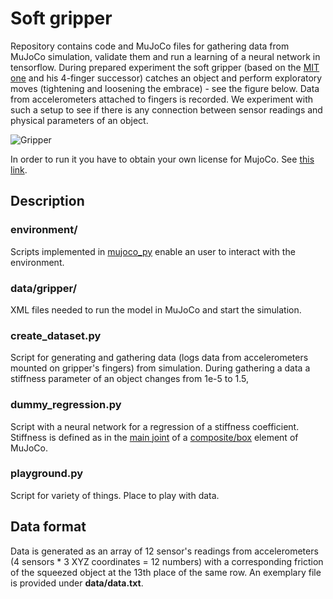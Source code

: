# Soft gripper 
Repository contains code and MuJoCo files for gathering data from MuJoCo simulation,
validate them and run a learning of a neural network in tensorflow. During prepared experiment the
soft gripper (based on the [MIT one](http://eprints.whiterose.ac.uk/95166/1/homberg2015haptic.pdf) and 
his 4-finger successor) catches an object and perform exploratory moves (tightening and loosening the embrace) - 
see the figure below. Data from accelerometers attached to fingers is recorded. We experiment with such a setup to see 
if there  is any connection between sensor readings and physical parameters of an object. 

![Gripper](https://github.com/mbed92/soft-grip/blob/master/images/overview.png?raw=true "Soft gripper")


In order to run it you have to obtain your own license for MujoCo. See [this link](https://www.roboti.us/license.html).

## Description
### environment/
Scripts implemented in [mujoco_py](https://github.com/openai/mujoco-py) enable an 
user to interact with the environment.

### data/gripper/
XML files needed to run the model in MuJoCo and start the simulation.

### create_dataset.py
Script for generating and gathering data (logs data from accelerometers
 mounted on gripper's fingers) from simulation. During gathering a data a stiffness parameter
 of an object changes from 1e-5 to 1.5,
 
 ### dummy_regression.py
 Script with a neural network for a regression of a stiffness coefficient. Stiffness
 is defined as in the [main joint](http://www.mujoco.org/book/XMLreference.html#composite-joint)
 of a [composite/box](http://www.mujoco.org/book/XMLreference.html#composite)
 element of MuJoCo.
 
 ### playground.py
 Script for variety of things. Place to play with data.
 
## Data format
Data is generated as an array of 12 sensor's readings from 
accelerometers (4 sensors * 3 XYZ coordinates = 12 numbers) with a corresponding 
friction of the squeezed object at the 13th place of the same row. An exemplary 
file is provided under **data/data.txt**.